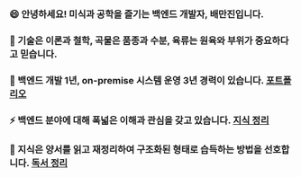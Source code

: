 ### 😄  안녕하세요! 미식과 공학을 즐기는 백엔드 개발자, 배만진입니다.
### 🌱  기술은 이론과 철학, 곡물은 품종과 수분, 육류는 원육와 부위가 중요하다고 믿습니다.
### 👯  백엔드 개발 1년, on-premise 시스템 운영 3년 경력이 있습니다. [포트폴리오](https://gentlyportfolio.netlify.app/)
### ⚡  백엔드 분야에 대해 폭넓은 이해과 관심을 갖고 있습니다. [지식 정리](https://studynote.oopy.io/)
### 🌱  지식은 양서를 읽고 재정리하여 구조화된 형태로 습득하는 방법을 선호합니다. [독서 정리](https://studynote.oopy.io/books/)
